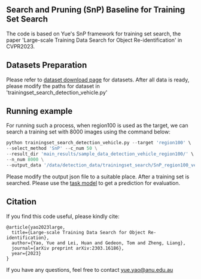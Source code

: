 ## Search and Pruning (SnP) Baseline for Training Set Search


The code is based on Yue's SnP framework for training set search, the paper 'Large-scale Training Data Search for Object Re-identification' in CVPR2023.


<!-- ## Requirements

Please refer to [requirment](https://github.com/yorkeyao/DataCV2024/tree/main/task_model) of the task model. Additionally, we need:

- Sklearn
- Scipy 1.2.1 -->

## Datasets Preparation

Please refer to [dataset download page](https://github.com/yorkeyao/DataCV2024/tree/main) for datasets. After all data is ready, please modify the paths for dataset in 'trainingset_search_detection_vehicle.py'

## Running example 

For running such a process, when region100 is used as the target, we can search a training set with 8000 images using the command below:

```python
python trainingset_search_detection_vehicle.py --target 'region100' \
--select_method 'SnP' --c_num 50 \
--result_dir 'main_results/sample_data_detection_vehicle_region100/' \
--n_num 8000 \
--output_data '/data/detection_data/trainingset_search/SnP_region100_vehicle_8000_random_c_num50.json'  
```
Please modify the output json file to a suitable place. After a training set is searched. Please use the [task model](https://github.com/yorkeyao/DataCV2024/tree/main/task_model) to get a prediction for evaluation.  


## Citation

If you find this code useful, please kindly cite:

```
@article{yao2023large,
  title={Large-scale Training Data Search for Object Re-identification},
  author={Yao, Yue and Lei, Huan and Gedeon, Tom and Zheng, Liang},
  journal={arXiv preprint arXiv:2303.16186},
  year={2023}
}
```

If you have any questions, feel free to contact yue.yao@anu.edu.au
